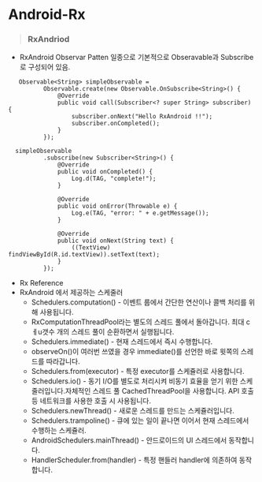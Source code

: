# Android-Rx
> ### RxAndriod
 - RxAndroid Observar Patten 일종으로 기본적으로 Obseravable과 Subscribe로 구성되어 있음.
 ```code : java
    Observable<String> simpleObservable =
           Observable.create(new Observable.OnSubscribe<String>() {
               @Override
               public void call(Subscriber<? super String> subscriber) {
                   subscriber.onNext("Hello RxAndroid !!");
                   subscriber.onCompleted();
               }
           });

   simpleObservable
           .subscribe(new Subscriber<String>() {
               @Override
               public void onCompleted() {
                   Log.d(TAG, "complete!");
               }

               @Override
               public void onError(Throwable e) {
                   Log.e(TAG, "error: " + e.getMessage());
               }

               @Override
               public void onNext(String text) {
                   ((TextView) findViewById(R.id.textView)).setText(text);
               }
           });
 ```
  - Rx Reference
  - RxAndroid 에서 제공하는 스케줄러
    + Schedulers.computation() - 이벤트 룹에서 간단한 연산이나 콜백 처리를 위해 사용됩니다.
    + RxComputationThreadPool라는 별도의 스레드 풀에서 돌아갑니다. 최대 cㅔu갯수 개의 스레드 풀이 순환하면서 실행됩니다.
    + Schedulers.immediate() - 현재 스레드에서 즉시 수행합니다. 
    + observeOn()이 여러번 쓰였을 경우 immediate()를 선언한 바로 윗쪽의 스레드를 따라갑니다.
    + Schedulers.from(executor) - 특정 executor를 스케쥴러로 사용합니다.
    + Schedulers.io() - 동기 I/O를 별도로 처리시켜 비동기 효율을 얻기 위한 스케줄러입니다.자체적인 스레드 풀 CachedThreadPool을 사용합니다. API 호출 등 네트워크를 사용한 호출 시 사용됩니다.
    + Schedulers.newThread() - 새로운 스레드를 만드는 스케쥴러입니다.
    + Schedulers.trampoline() - 큐에 있는 일이 끝나면 이어서 현재 스레드에서 수행하는 스케쥴러. 
    + AndroidSchedulers.mainThread() - 안드로이드의 UI 스레드에서 동작합니다.
    + HandlerScheduler.from(handler) - 특정 핸들러 handler에 의존하여 동작합니다.
   
   
